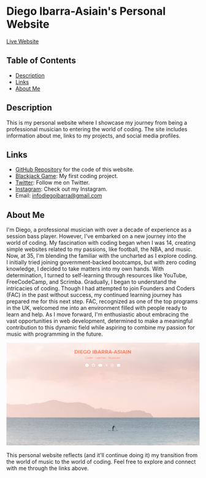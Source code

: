 # Diego Ibarra-Asiain's Personal Website

[Live Website](https://eldiegoibarra.github.io/website/)

## Table of Contents

- [Description](#description)
- [Links](#links)
- [About Me](#about-me)

## Description

This is my personal website where I showcase my journey from being a professional musician to entering the world of coding. The site includes information about me, links to my projects, and social media profiles.

## Links

- [GitHub Repository](https://github.com/your-github-repo) for the code of this website.
- [Blackjack Game](https://eldiegoibarra.github.io/Blackjack/): My first coding project.
- [Twitter](https://twitter.com/your-twitter-handle): Follow me on Twitter.
- [Instagram](https://www.instagram.com/your-instagram-handle/): Check out my Instagram.
- Email: [infodiegoibarra@gmail.com](mailto:infodiegoibarra@gmail.com)

## About Me

I'm Diego, a professional musician with over a decade of experience as a session bass player. However, I've embarked on a new journey into the world of coding. My fascination with coding began when I was 14, creating simple websites related to my passions, like football, the NBA, and music. Now, at 35, I'm blending the familiar with the uncharted as I explore coding. I initially tried joining government-backed bootcamps, but with zero coding knowledge, I decided to take matters into my own hands. With determination, I turned to self-learning through resources like YouTube, FreeCodeCamp, and Scrimba. Gradually, I began to understand the intricacies of coding. Though I had attempted to join Founders and Coders (FAC) in the past without success, my continued learning journey has prepared me for this next step. FAC, recognized as one of the top programs in the UK, welcomed me into an environment filled with people ready to learn and help. As I move forward, I'm enthusiastic about embracing the vast opportunities in web development, determined to make a meaningful contribution to this dynamic field while aspiring to combine my passion for music with programming in the future.

![Screenshot](screenshot.png)

This personal website reflects (and it'll continue doing it) my transition from the world of music to the world of coding. Feel free to explore and connect with me through the links above.
